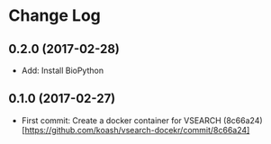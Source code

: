 # Change Log

## 0.2.0 (2017-02-28)
- Add:  Install BioPython

## 0.1.0 (2017-02-27)
- First commit: Create a docker container for VSEARCH (8c66a24)[https://github.com/koash/vsearch-docekr/commit/8c66a24]
